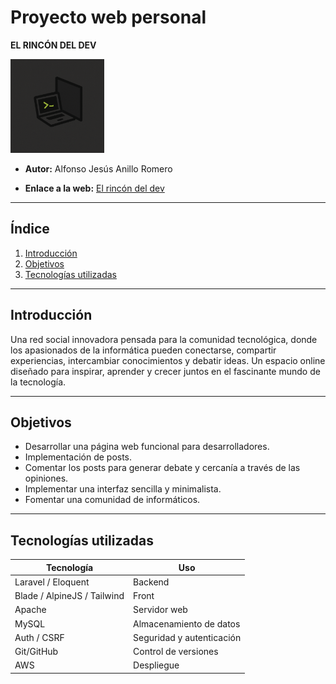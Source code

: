 # Proyecto web personal

**EL RINCÓN DEL DEV**

<img src="./public/img/logo.png" alt="Logo" width="150">

- **Autor:** Alfonso Jesús Anillo Romero

- **Enlace a la web:** [El rincón del dev](http://elrincondeldev.duckdns.org:81/)

---

## Índice

1. [Introducción](#introducción)
2. [Objetivos](#objetivos)
3. [Tecnologías utilizadas](#tecnologías-utilizadas)

---

## Introducción

Una red social innovadora pensada para la comunidad tecnológica, donde los apasionados de la informática pueden conectarse, compartir experiencias, intercambiar conocimientos y debatir ideas. Un espacio online diseñado para inspirar, aprender y crecer juntos en el fascinante mundo de la tecnología.


---

## Objetivos

- Desarrollar una página web funcional para desarrolladores.
- Implementación de posts.
- Comentar los posts para generar debate y cercanía a través de las opiniones.
- Implementar una interfaz sencilla y minimalista.
- Fomentar una comunidad de informáticos.


---

## Tecnologías utilizadas

| Tecnología | Uso |
|------------|-----|
| Laravel / Eloquent | Backend |
| Blade / AlpineJS / Tailwind | Front |
| Apache | Servidor web |
| MySQL | Almacenamiento de datos |
| Auth / CSRF | Seguridad y autenticación |
| Git/GitHub | Control de versiones |
| AWS | Despliegue |
